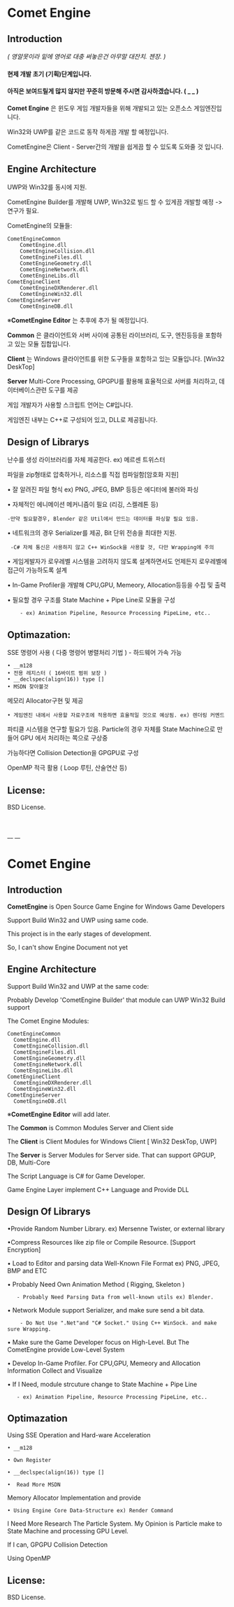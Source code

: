 # Comet Engine


 ## Introduction
 
 _( 영알못이라 밑에 영어로 대충 써놓은건 아무말 대잔치. 젠장. )_
 
 #### 현제 개발 초기 (기획)단계입니다.
 #### 아직은 보여드릴게 많지 않지만 꾸준히 방문해 주시면 감사하겠습니다. ( _ _ ) 
 
  __Comet Engine__ 은 윈도우 게임 개발자들을 위해 개발되고 있는 오픈소스 게임엔진입니다. 
  
  Win32와 UWP를 같은 코드로 동작 하게끔 개발 할 예정입니다. 
  
  CometEngine은 Client - Server간의 개발을 쉽게끔 할 수 있도록 도와줄 것 입니다. 
  
  
  ## Engine Architecture

UWP와 Win32를 동시에 지원.

CometEngine Builder를 개발해 UWP, Win32로 빌드 할 수 있게끔 개발할 예정 -> 연구가 필요.

CometEngine의 모듈들:

	CometEngineCommon
    	CometEngine.dll
      	CometEngineCollision.dll
      	CometEngineFiles.dll
      	CometEngineGeometry.dll
      	CometEngineNetwork.dll
      	CometEngineLibs.dll
   	CometEngineClient
    	CometEngineDXRenderer.dll
      	CometEngineWin32.dll
   	CometEngineServer
    	CometEngineDB.dll
   
※__CometEngine Editor__ 는 추후에 추가 될 예정입니다.

 __Common__ 은 클라이언트와 서버 사이에 공통된 라이브러리, 도구, 엔진등등을 포함하고 있는 모듈 집합입니다.

 __Client__ 는 Windows 클라이언트를 위한 도구들을 포함하고 있는 모듈입니다. [Win32 DeskTop]

 __Server__ Multi-Core Processing, GPGPU를 활용해 효율적으로 서버를 처리하고, 데이터베이스관련 도구를 제공
 
 게임 개발자가 사용할 스크립트 언어는 C#입니다.
 
게임엔진 내부는 C++로 구성되어 있고, DLL로 제공됩니다.
 
 ## Design of Librarys
 
 난수를 생성 라이브러리를 자체 제공한다.  ex) 메르센 트위스터

 파일을 zip형태로 압축하거나, 리소스를 직접 컴파일함[암호화 지원]
 
• 잘 알려진 파일 형식 ex) PNG, JPEG, BMP 등등은 에디터에 불러와 파싱

• 자체적인 에니메이션 메커니즘이 필요 (리깅, 스켈레톤 등)
	
    -만약 필요할경우, Blender 같은 Util에서 만드는 데이터를 파싱할 필요 있음.
	
• 네트워크의 경우 Serializer를 제공, Bit 단위 전송을 최대한 지원.

     -C# 자체 통신은 사용하지 않고 C++ WinSock을 사용할 것, 다만 Wrapping에 주의
     
• 게임게발자가 로우레벨 시스템을 고려하지 않도록 설계하면서도 언제든지 로우레벨에 접근이 가능하도록 설계

• In-Game Profiler을 개발해 CPU,GPU, Memeory, Allocation등등을 수집 및 출력

• 필요할 경우 구조를 State Machine + Pipe Line로 모듈을 구성 
        
        - ex) Animation Pipeline, Resource Processing PipeLine, etc..
		

 
## Optimazation: 
	
SSE 명령어 사용 ( 다중 명령어 병렬처리 기법 ) - 하드웨어 가속 가능

	• __m128
	• 전용 레지스터 ( 16바이트 범위 보장 )
	• __declspec(align(16)) type []
	• MSDN 찾아볼것

메모리 Allocator구현 및 제공

	• 게임엔진 내에서 사용할 자료구조에 적용하면 효율적일 것으로 예상됨. ex) 렌더링 커멘드
	
파티클 시스템을 연구할 필요가 있음. Particle의 경우 자체를 State Machine으로 만들어 GPU 에서 처리하는 쪽으로 구상중

가능하다면 Collision Detection을 GPGPU로 구성

OpenMP 적극 활용 ( Loop 루틴, 산술연산 등)

## License:

 BSD License.
 
 
 <br>
 <br>
__ __


 # Comet Engine

 


## Introduction


__CometEngine__ is Open Source Game Engine for Windows Game Developers
   
Support Build Win32 and UWP using same code.

This project is in the early stages of development.

So, I can't show Engine Document not yet

## Engine Architecture

Support Build Win32 and UWP at the same code:

   Probably Develop 'CometEngine Builder' that module can UWP Win32 Build support
   
The Comet Engine Modules:

    CometEngineCommon
      CometEngine.dll
      CometEngineCollision.dll
      CometEngineFiles.dll
      CometEngineGeometry.dll
      CometEngineNetwork.dll
      CometEngineLibs.dll
    CometEngineClient
      CometEngineDXRenderer.dll
      CometEngineWin32.dll
    CometEngineServer
      CometEngineDB.dll
   
※__CometEngine Editor__ will add later.

The __Common__ is Common Modules Server and Client side 

The __Client__ is Client Modules for Windows Client [ Win32 DeskTop, UWP]

The __Server__ is Server Modules for Server side. That can support GPGUP, DB, Multi-Core  

The Script Language is C# for Game Developer.

Game Engine Layer implement C++ Language and Provide DLL

## Design Of Librarys
   
•Provide Random Number Library.  ex) Mersenne Twister, or external library

•Compress Resources like zip file or Compile Resource. [Support Encryption]
   
   • Load to Editor and parsing data Well-Known File Format ex) PNG, JPEG, BMP and ETC 
   
   • Probably Need Own Animation Method ( Rigging, Skeleton )
   
       - Probably Need Parsing Data from well-known utils ex) Blender.
   
   • Network Module support Serializer, and make sure send a bit data.
   
 		- Do Not Use ".Net"and "C# Socket." Using C++ WinSock. and make sure Wrapping.
   • Make sure the Game Developer focus on High-Level. But The CometEngine provide Low-Level System
   
   • Develop In-Game Profiler. For  CPU,GPU, Memeory and Allocation Information Collect and Visualize
   
   • If I Need, module strcuture change to State Machine + Pipe Line
        
       - ex) Animation Pipeline, Resource Processing PipeLine, etc..


## Optimazation

Using SSE Operation and Hard-ware Acceleration

	• __m128

	• Own Register

	• __declspec(align(16)) type []

	•  Read More MSDN 
   
Memory Allocator Implementation and provide 

	• Using Engine Core Data-Structure ex) Render Command

I Need More Research The Particle System. My Opinion is Particle make to State Machine and processing GPU Level.

If I can, GPGPU Collision Detection 

Using OpenMP



## License:

 BSD License.
 
 
 <br>
 <br>
